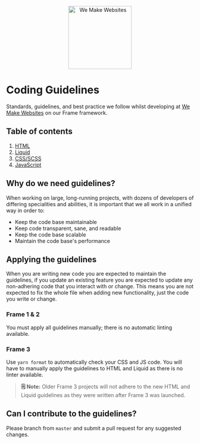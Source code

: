 <p align="center"><img src="https://raw.githubusercontent.com/we-make-websites/wmw-coding-guidelines/master/assets/logo.png" alt="We Make Websites" width="170"></p>

# Coding Guidelines
Standards, guidelines, and best practice we follow whilst developing at [We Make Websites](https://wemakewebsites.com/) on our Frame framework.

## Table of contents

1. [HTML](html/README.md)
1. [Liquid](liquid/README.md)
1. [CSS/SCSS](css/README.md)
1. [JavaScript](https://github.com/Shopify/javascript#import-javascript-from-shopify)

## Why do we need guidelines?

When working on large, long-running projects, with dozens of developers of differing specialities and abilities, it is important that we all work in a unified way in order to:

* Keep the code base maintainable
* Keep code transparent, sane, and readable
* Keep the code base scalable
* Maintain the code base's performance

## Applying the guidelines

When you are writing new code you are expected to maintain the guidelines, if you update an existing feature you are expected to update any non-adhering code that you interact with or change. This means you are not expected to fix the whole file when adding new functionality, just the code you write or change.

### Frame 1 & 2
You must apply all guidelines manually; there is no automatic linting available.

### Frame 3
Use `yarn format` to automatically check your CSS and JS code. You will have to manually apply the guidelines to HTML and Liquid as there is no linter available.

> **🗒 Note:** Older Frame 3 projects will not adhere to the new HTML and Liquid guidelines as they were written after Frame 3 was launched.

## Can I contribute to the guidelines?

Please branch from `master` and submit a pull request for any suggested changes.